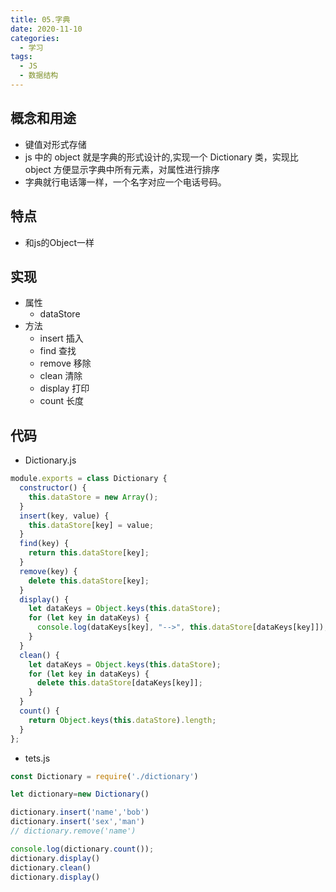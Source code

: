 ```yaml
---
title: 05.字典
date: 2020-11-10
categories:
  - 学习
tags:
  - JS
  - 数据结构
---
```


## 概念和用途

- 键值对形式存储
- js 中的 object 就是字典的形式设计的,实现一个 Dictionary 类，实现比 object 方便显示字典中所有元素，对属性进行排序
- 字典就行电话簿一样，一个名字对应一个电话号码。


## 特点
- 和js的Object一样

## 实现

- 属性
  - dataStore
- 方法
  - insert 插入
  - find 查找
  - remove 移除
  - clean 清除
  - display 打印
  - count 长度

## 代码

- Dictionary.js

```js
module.exports = class Dictionary {
  constructor() {
    this.dataStore = new Array();
  }
  insert(key, value) {
    this.dataStore[key] = value;
  }
  find(key) {
    return this.dataStore[key];
  }
  remove(key) {
    delete this.dataStore[key];
  }
  display() {
    let dataKeys = Object.keys(this.dataStore);
    for (let key in dataKeys) {
      console.log(dataKeys[key], "-->", this.dataStore[dataKeys[key]]);
    }
  }
  clean() {
    let dataKeys = Object.keys(this.dataStore);
    for (let key in dataKeys) {
      delete this.dataStore[dataKeys[key]];
    }
  }
  count() {
    return Object.keys(this.dataStore).length;
  }
};
```


- tets.js
```js
const Dictionary = require('./dictionary')

let dictionary=new Dictionary()

dictionary.insert('name','bob')
dictionary.insert('sex','man')
// dictionary.remove('name')

console.log(dictionary.count());
dictionary.display()
dictionary.clean()
dictionary.display()

```
